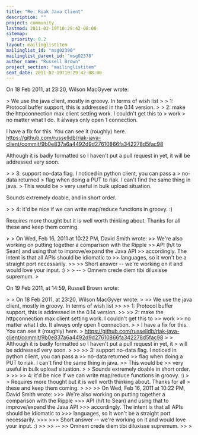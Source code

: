 ```yaml
---
title: "Re: Riak Java Client"
description: ""
project: community
lastmod: 2011-02-19T10:29:42-08:00
sitemap:
  priority: 0.2
layout: mailinglistitem
mailinglist_id: "msg02390"
mailinglist_parent_id: "msg02378"
author_name: "Russell Brown"
project_section: "mailinglistitem"
sent_date: 2011-02-19T10:29:42-08:00
---
```


On 18 Feb 2011, at 23:20, Wilson MacGyver wrote:

&gt; We use the java client, mostly in groovy. In terms of wish list
&gt; 
&gt; 1: Protocol buffer support, this is addressed in the 0.14 version.
&gt; 
&gt; 2: make the httpconnection max client setting work. I couldn't get this to 
&gt; work
&gt; no matter what I do. It always only open 1 connection.

I have a fix for this. You can see it (roughly) here.
https://github.com/russelldb/riak-java-client/commit/9b0e837a6a4492d9d27610866fa342278d5fac98

Although it is badly formatted so I haven't put a pull request in yet, it will 
be addressed very soon. 

&gt; 
&gt; 3: support no-data flag. I noticed in python client, you can pass a
&gt; no-data returned
&gt; flag when doing a PUT to riak. I can't find the same thing in java.
&gt; This would be
&gt; very useful in bulk upload situation.

Sounds extremely doable, and in short order. 

&gt; 
&gt; 4: it'd be nice if we can write map/reduce functions in groovy. :)

Requires more thought but it is well worth thinking about. Thanks for all these 
and keep them coming. 

&gt; 
&gt; On Wed, Feb 16, 2011 at 10:22 PM, David Smith  wrote:
&gt;&gt; We're also working on putting together a comparison with the Ripple
&gt;&gt; API (h/t to Sean) and using that to improve/expand the Java API
&gt;&gt; accordingly. The intent is that all APIs should be idiomatic to
&gt;&gt; languages, so it won't be a straight port necessarily.
&gt;&gt; 
&gt;&gt; Short answer -- we're working on it and would love your input. :)
&gt; 
&gt; -- 
&gt; Omnem crede diem tibi diluxisse supremum.
&gt; 

On 19 Feb 2011, at 14:59, Russell Brown wrote:

&gt; 
&gt; On 18 Feb 2011, at 23:20, Wilson MacGyver wrote:
&gt; 
&gt;&gt; We use the java client, mostly in groovy. In terms of wish list
&gt;&gt; 
&gt;&gt; 1: Protocol buffer support, this is addressed in the 0.14 version.
&gt;&gt; 
&gt;&gt; 2: make the httpconnection max client setting work. I couldn't get this to 
&gt;&gt; work
&gt;&gt; no matter what I do. It always only open 1 connection.
&gt; 
&gt; I have a fix for this. You can see it (roughly) here.
&gt; https://github.com/russelldb/riak-java-client/commit/9b0e837a6a4492d9d27610866fa342278d5fac98
&gt; 
&gt; Although it is badly formatted so I haven't put a pull request in yet, it 
&gt; will be addressed very soon. 
&gt; 
&gt;&gt; 
&gt;&gt; 3: support no-data flag. I noticed in python client, you can pass a
&gt;&gt; no-data returned
&gt;&gt; flag when doing a PUT to riak. I can't find the same thing in java.
&gt;&gt; This would be
&gt;&gt; very useful in bulk upload situation.
&gt; 
&gt; Sounds extremely doable in short order. 
&gt; 
&gt;&gt; 
&gt;&gt; 4: it'd be nice if we can write map/reduce functions in groovy. :)
&gt; 
&gt; Requires more thought but it is well worth thinking about. Thanks for all 
&gt; these and keep them coming. 
&gt; 
&gt;&gt; 
&gt;&gt; On Wed, Feb 16, 2011 at 10:22 PM, David Smith  wrote:
&gt;&gt;&gt; We're also working on putting together a comparison with the Ripple
&gt;&gt;&gt; API (h/t to Sean) and using that to improve/expand the Java API
&gt;&gt;&gt; accordingly. The intent is that all APIs should be idiomatic to
&gt;&gt;&gt; languages, so it won't be a straight port necessarily.
&gt;&gt;&gt; 
&gt;&gt;&gt; Short answer -- we're working on it and would love your input. :)
&gt;&gt; 
&gt;&gt; -- 
&gt;&gt; Omnem crede diem tibi diluxisse supremum.
&gt;&gt; 
&gt; 

